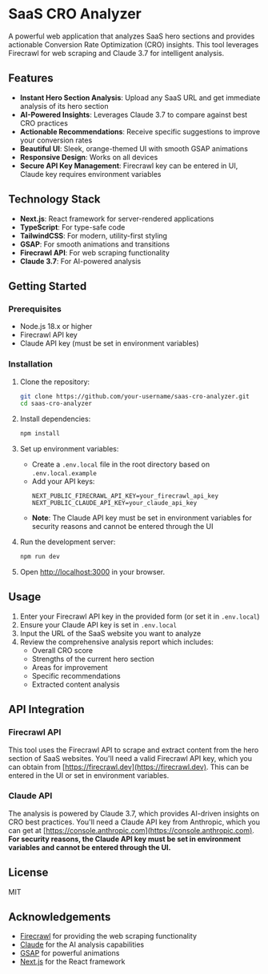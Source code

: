 # SaaS CRO Analyzer

A powerful web application that analyzes SaaS hero sections and provides actionable Conversion Rate Optimization (CRO) insights. This tool leverages Firecrawl for web scraping and Claude 3.7 for intelligent analysis.

## Features

- **Instant Hero Section Analysis**: Upload any SaaS URL and get immediate analysis of its hero section
- **AI-Powered Insights**: Leverages Claude 3.7 to compare against best CRO practices
- **Actionable Recommendations**: Receive specific suggestions to improve your conversion rates
- **Beautiful UI**: Sleek, orange-themed UI with smooth GSAP animations
- **Responsive Design**: Works on all devices
- **Secure API Key Management**: Firecrawl key can be entered in UI, Claude key requires environment variables

## Technology Stack

- **Next.js**: React framework for server-rendered applications
- **TypeScript**: For type-safe code
- **TailwindCSS**: For modern, utility-first styling
- **GSAP**: For smooth animations and transitions
- **Firecrawl API**: For web scraping functionality
- **Claude 3.7**: For AI-powered analysis

## Getting Started

### Prerequisites

- Node.js 18.x or higher
- Firecrawl API key
- Claude API key (must be set in environment variables)

### Installation

1. Clone the repository:

   ```bash
   git clone https://github.com/your-username/saas-cro-analyzer.git
   cd saas-cro-analyzer
   ```

2. Install dependencies:

   ```bash
   npm install
   ```

3. Set up environment variables:

   - Create a `.env.local` file in the root directory based on `.env.local.example`
   - Add your API keys:
     ```
     NEXT_PUBLIC_FIRECRAWL_API_KEY=your_firecrawl_api_key
     NEXT_PUBLIC_CLAUDE_API_KEY=your_claude_api_key
     ```
   - **Note**: The Claude API key must be set in environment variables for security reasons and cannot be entered through the UI

4. Run the development server:

   ```bash
   npm run dev
   ```

5. Open [http://localhost:3000](http://localhost:3000) in your browser.

## Usage

1. Enter your Firecrawl API key in the provided form (or set it in `.env.local`)
2. Ensure your Claude API key is set in `.env.local`
3. Input the URL of the SaaS website you want to analyze
4. Review the comprehensive analysis report which includes:
   - Overall CRO score
   - Strengths of the current hero section
   - Areas for improvement
   - Specific recommendations
   - Extracted content analysis

## API Integration

### Firecrawl API

This tool uses the Firecrawl API to scrape and extract content from the hero section of SaaS websites. You'll need a valid Firecrawl API key, which you can obtain from [https://firecrawl.dev](https://firecrawl.dev). This can be entered in the UI or set in environment variables.

### Claude API

The analysis is powered by Claude 3.7, which provides AI-driven insights on CRO best practices. You'll need a Claude API key from Anthropic, which you can get at [https://console.anthropic.com](https://console.anthropic.com). **For security reasons, the Claude API key must be set in environment variables and cannot be entered through the UI.**

## License

MIT

## Acknowledgements

- [Firecrawl](https://firecrawl.dev) for providing the web scraping functionality
- [Claude](https://claude.ai) for the AI analysis capabilities
- [GSAP](https://greensock.com/gsap/) for powerful animations
- [Next.js](https://nextjs.org/) for the React framework

